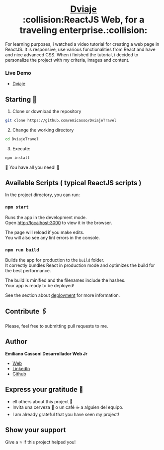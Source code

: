 <h1 align="center" style="border-bottom: none">
    <b>
        <a href="https://dviaje.netlify.app" target="_blank">Dviaje</a><br>
    </b>
:collision:ReactJS Web, for a traveling enterprise.:collision:<br>
</h1>

For learning purposes, i watched a video tutorial for creating a web page in ReactJS. It is responsive, use various functionalities from React and have and nice advanced CSS. 
When i finished the tutorial, i decided to personalize the project with my criteria, images and content.

### Live Demo
* [Dviaje](https://dviaje.netlify.app)

## Starting 🚀

1. Clone or download the repository 

```bash
git clone https://github.com/emicasso/DviajeTravel
```
2. Change the working directory

```bash
cd DviajeTravel
```

3. Execute:

```bash
npm install
```

🌟 You have all you need! 🌟

## Available Scripts ( typical ReactJS scripts )

In the project directory, you can run:

### `npm start`

Runs the app in the development mode.\
Open [http://localhost:3000](http://localhost:3000) to view it in the browser.

The page will reload if you make edits.\
You will also see any lint errors in the console.

### `npm run build`

Builds the app for production to the `build` folder.\
It correctly bundles React in production mode and optimizes the build for the best performance.

The build is minified and the filenames include the hashes.\
Your app is ready to be deployed!

See the section about [deployment](https://facebook.github.io/create-react-app/docs/deployment) for more information.

## Contribute 🖇️

Please, feel free to submitting pull requests to me.

## Author

**Emiliano Cassoni Desarrollador Web Jr**

* [Web]() 
* [LinkedIn](https://www.linkedin.com/in/emiliano-cassoni/)
* [Github](https://github.com/emicasso)

## Express your gratitude 🎁

* ell others about this project 📢
* Invita una cerveza 🍺 o un café ☕ a alguien del equipo. 
* I am already grateful that you have seen my project!

## Show your support

Give a ⭐️ if this project helped you!